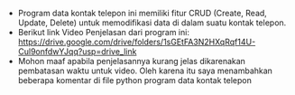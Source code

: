 - Program data kontak telepon ini memiliki fitur CRUD (Create, Read, Update, Delete) untuk memodifikasi data di dalam suatu kontak telepon.
- Berikut link Video Penjelasan dari program ini: https://drive.google.com/drive/folders/1sGEtFA3N2HXqRqf14U-Cul9onfdwYJqq?usp=drive_link
- Mohon maaf apabila penjelasannya kurang jelas dikarenakan pembatasan waktu untuk video. Oleh karena itu saya menambahkan beberapa komentar di file python program data kontak telepon

